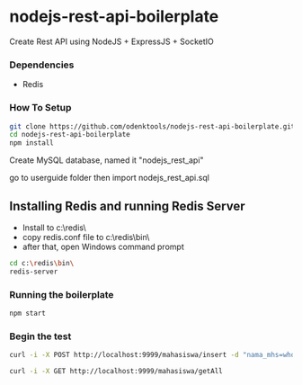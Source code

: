 # nodejs-rest-api-boilerplate
Create Rest API using NodeJS + ExpressJS + SocketIO

### Dependencies

- Redis

### How To Setup

```sh
git clone https://github.com/odenktools/nodejs-rest-api-boilerplate.git
cd nodejs-rest-api-boilerplate
npm install
```

Create MySQL database, named it "nodejs_rest_api"

go to userguide folder then import nodejs_rest_api.sql

## Installing Redis and running Redis Server

- Install to c:\redis\
- copy redis.conf file to c:\redis\bin\
- after that, open Windows command prompt

```sh
cd c:\redis\bin\
redis-server
```

### Running the boilerplate

```sh
npm start
```

### Begin the test

```sh
curl -i -X POST http://localhost:9999/mahasiswa/insert -d "nama_mhs=whois&kelas_mhs=whois@gmail.com"
```

```sh
curl -i -X GET http://localhost:9999/mahasiswa/getAll
```